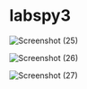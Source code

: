 # labspy3
![Screenshot (25)](https://user-images.githubusercontent.com/92738041/141423977-f22551a2-48f6-43c9-9614-bf3c26a663cd.png)

![Screenshot (26)](https://user-images.githubusercontent.com/92738041/141424288-b2aea98c-1491-4694-9a2f-5ea037cf6f67.png)

![Screenshot (27)](https://user-images.githubusercontent.com/92738041/141424376-39d6c6db-2988-4380-aec0-229810176476.png)
